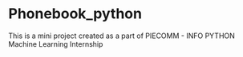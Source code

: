 # Phonebook_python
This is a mini project created as a part of PIECOMM - INFO PYTHON Machine Learning Internship
